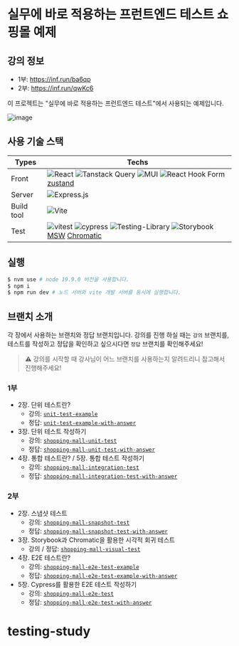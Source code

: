 # 실무에 바로 적용하는 프런트엔드 테스트 쇼핑몰 예제


## 강의 정보
* 1부: https://inf.run/ba6qp
* 2부: https://inf.run/qwKc6

이 프로젝트는 "실무에 바로 적용하는 프런트엔드 테스트"에서 사용되는 예제입니다.

![image](https://github.com/jung-han/jung-han/assets/35371660/86f96b11-046d-42dd-bb8d-3b780698feeb)

## 사용 기술 스택

| Types      | Techs                                                                                                                                                                                                                                                                                                                                                                                                                                                                                                        |
| ---------- | ------------------------------------------------------------------------------------------------------------------------------------------------------------------------------------------------------------------------------------------------------------------------------------------------------------------------------------------------------------------------------------------------------------------------------------------------------------------------------------------------------------ |
| Front      | ![React](https://img.shields.io/badge/react-%2320232a.svg?style=flat&logo=react&logoColor=%2361DAFB) ![Tanstack Query](https://img.shields.io/badge/-tanstack%20Query-FF4154?style=flat&logo=react%20query&logoColor=white) ![MUI](https://img.shields.io/badge/MUI-%230081CB.svg?style=flat&logo=mui&logoColor=white) ![React Hook Form](https://img.shields.io/badge/React%20Hook%20Form-%23EC5990.svg?style=flat&logo=reacthookform&logoColor=white) [zustand](https://github.com/pmndrs/zustand)         |
| Server     | ![Express.js](https://img.shields.io/badge/express.js-%23404d59.svg?style=flat&logo=express&logoColor=%2361DAFB)                                                                                                                                                                                                                                                                                                                                                                                             |
| Build tool | ![Vite](https://img.shields.io/badge/vite-%23646CFF.svg?style=flat&logo=vite&logoColor=white)                                                                                                                                                                                                                                                                                                                                                                                                                |
| Test       | ![vitest](https://img.shields.io/badge/-vitest-%23FFFFFF?style=flat&logo=vitest&logoColor=058a5e) ![cypress](https://img.shields.io/badge/-cypress-%23E5E5E5?style=flat&logo=cypress&logoColor=058a5e) ![Testing-Library](https://img.shields.io/badge/-Testing%20Library-%23E33332?style=flat&logo=testing-library&logoColor=white) ![Storybook](https://img.shields.io/badge/-Storybook-FF4785?style=flat&logo=storybook&logoColor=white) [MSW](https://mswjs.io/) [Chromatic](https://www.chromatic.com/) |

## 실행

```sh
$ nvm use # node 19.9.0 버전을 사용합니다.
$ npm i
$ npm run dev # 노드 서버와 vite 개발 서버를 동시에 실행합니다.
```

## 브랜치 소개

각 장에서 사용하는 브랜치와 정답 브랜치입니다.
강의를 진행 하실 때는 `강의` 브랜치를, 테스트를 작성하고 정답을 확인하고 싶으시다면 `정답` 브랜치를 확인해주세요!

> ⚠️ 강의를 시작할 때 강사님이 어느 브랜치를 사용하는지 알려드리니 참고해서 진행해주세요!

### 1부

- 2장. 단위 테스트란?
  - 강의: [`unit-test-example`](https://github.com/practical-fe-testing/test-example-shopping-mall/tree/unit-test-example)
  - 정답: [`unit-test-example-with-answer`](https://github.com/practical-fe-testing/test-example-shopping-mall/tree/unit-test-example-with-answer)
- 3장. 단위 테스트 작성하기
  - 강의: [`shopping-mall-unit-test`](https://github.com/practical-fe-testing/test-example-shopping-mall/tree/shopping-mall-unit-test)
  - 정답: [`shopping-mall-unit-test-with-answer`](https://github.com/practical-fe-testing/test-example-shopping-mall/tree/shopping-mall-unit-test-with-answer)
- 4장. 통합 테스트란? / 5장. 통합 테스트 작성하기
  - 강의: [`shopping-mall-integration-test`](https://github.com/practical-fe-testing/test-example-shopping-mall/tree/shopping-mall-integration-test)
  - 정답: [`shopping-mall-integration-test-with-answer`](https://github.com/practical-fe-testing/test-example-shopping-mall/tree/shopping-mall-integration-test-with-answer)

### 2부

- 2장. 스냅샷 테스트
  - 강의: [`shopping-mall-snapshot-test`](https://github.com/practical-fe-testing/test-example-shopping-mall/tree/shopping-mall-snapshot-test)
  - 정답: [`shopping-mall-snapshot-test-with-answer`](https://github.com/practical-fe-testing/test-example-shopping-mall/tree/shopping-mall-snapshot-test-with-answer)
- 3장. Storybook과 Chromatic을 활용한 시각적 회귀 테스트
  - 강의 / 정답: [`shopping-mall-visual-test`](https://github.com/practical-fe-testing/test-example-shopping-mall/tree/shopping-mall-visual-test)
- 4장. E2E 테스트란?
  - 강의: [`shopping-mall-e2e-test-example`](https://github.com/practical-fe-testing/test-example-shopping-mall/tree/shopping-mall-e2e-test-example)
  - 정답: [`shopping-mall-e2e-test-example-with-answer`](https://github.com/practical-fe-testing/test-example-shopping-mall/tree/shopping-mall-e2e-test-example-with-answer)
- 5장. Cypress를 활용한 E2E 테스트 작성하기
  - 강의: [`shopping-mall-e2e-test`](https://github.com/practical-fe-testing/test-example-shopping-mall/tree/shopping-mall-e2e-test)
  - 정답: [`shopping-mall-e2e-test-with-answer`](https://github.com/practical-fe-testing/test-example-shopping-mall/tree/shopping-mall-e2e-test-with-answer)
# testing-study
